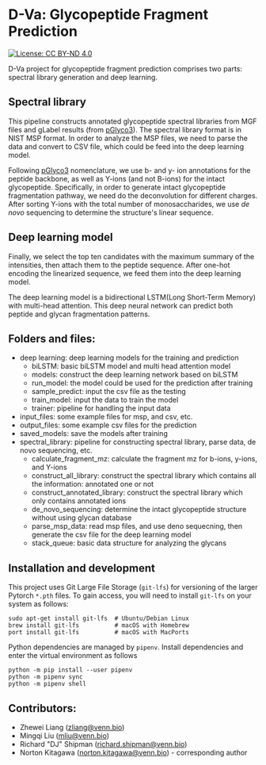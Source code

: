# D-Va: Glycopeptide Fragment Prediction
[![License: CC BY-ND 4.0](https://img.shields.io/badge/License-CC_BY--ND_4.0-lightgrey.svg)](https://creativecommons.org/licenses/by-nd/4.0/)

D-Va project for glycopeptide fragment prediction comprises two parts: spectral library generation and deep learning.

## Spectral library
This pipeline constructs annotated glycopeptide spectral libraries from MGF files and gLabel 
results (from [pGlyco3](https://www.nature.com/articles/s41592-021-01306-0)). The spectral library format is in NIST MSP format. In order to analyze the MSP files, we need to parse the data
and convert to CSV file, which could be feed into the deep learning model.

Following [pGlyco3](https://www.nature.com/articles/s41592-021-01306-0) nomenclature, we use b- and y- ion annotations for the peptide backbone, as well as Y-ions (and not B-ions) for the intact glycopeptide. Specifically, in order to generate intact glycopeptide fragmentation pathway, we need do the deconvolution for different charges. After sorting Y-ions with the total number of monosaccharides, we use *de novo* sequencing to 
determine the structure's linear sequence.

## Deep learning model
Finally, we select the top ten candidates with the maximum summary of the intensities, then attach them to the peptide sequence.  After one-hot encoding the linearized sequence, we feed them into the deep learning model.

The deep learning model is a bidirectional LSTM(Long Short-Term Memory) with multi-head attention. 
This deep neural network can predict both peptide and glycan fragmentation patterns.


## Folders and files:

* deep learning: deep learning models for the training and prediction
  * biLSTM: basic biLSTM model and multi head attention model
  * models: construct the deep learning network based on biLSTM
  * run_model: the model could be used for the prediction after training
  * sample_predict: input the csv file as the testing
  * train_model: input the data to train the model
  * trainer: pipeline for handling the input data
* input_files: some example files for msp, and csv, etc.
* output_files: some example csv files for the prediction
* saved_models: save the models after training
* spectral_library: pipeline for constructing spectral library, parse data, de novo sequencing, etc.
  * calculate_fragment_mz: calculate the fragment mz for b-ions, y-ions, and Y-ions
  * construct_all_library: construct the spectral library which contains all the information: annotated one or not
  * construct_annotated_library: construct the spectral library which only contains annotated ions
  * de_novo_sequencing: determine the intact glycopeptide structure without using glycan database
  * parse_msp_data: read msp files, and use deno sequecning, then generate the csv file for the deep learning model
  * stack_queue: basic data structure for analyzing the glycans

## Installation and development
This project uses Git Large File Storage (`git-lfs`) for versioning of the larger Pytorch `*.pth` files.  To gain access, you will need to install `git-lfs` on your system as follows:
```
sudo apt-get install git-lfs  # Ubuntu/Debian Linux
brew install git-lfs          # macOS with Homebrew
port install git-lfs          # macOS with MacPorts
```

Python dependencies are managed by `pipenv`.  Install dependencies and enter the virtual environment as follows
```
python -m pip install --user pipenv
python -m pipenv sync
python -m pipenv shell
```

## Contributors:

* Zhewei Liang (zliang@venn.bio)
* Mingqi Liu (mliu@venn.bio)
* Richard "DJ" Shipman (richard.shipman@venn.bio)
* Norton Kitagawa (norton.kitagawa@venn.bio) - corresponding author
